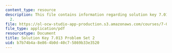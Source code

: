 ```yaml
---
content_type: resource
description: This file contains information regarding solution key 7.013 problem set
  2.
file: https://ol-ocw-studio-app-production.s3.amazonaws.com/courses/7-013-introductory-biology-spring-2013/b7b74b4a8e864b0d40c75869b33e3520_MIT7_013S13_Pset_2Sol.pdf
file_type: application/pdf
resourcetype: Document
title: Solution Key 7.013 Problem Set 2
uid: b7b74b4a-8e86-4b0d-40c7-5869b33e3520
---
```


